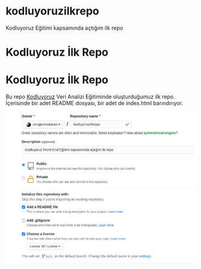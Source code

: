 # kodluyoruzilkrepo
Kodluyoruz Eğitimi kapsamında açtığım ilk repo
# Kodluyoruz İlk Repo

# Kodluyoruz İlk Repo

Bu repo [Kodluyoruz](https://www.kodluyoruz.org) Veri Analizi Eğitiminde oluşturduğumuz ilk repo. İçerisinde bir adet README dosyası, bir adet de index.html barındırıyor.

![Proje Resmi](https://raw.githubusercontent.com/Kodluyoruz/taskforce/main/git/odev1/figures/github.png)
